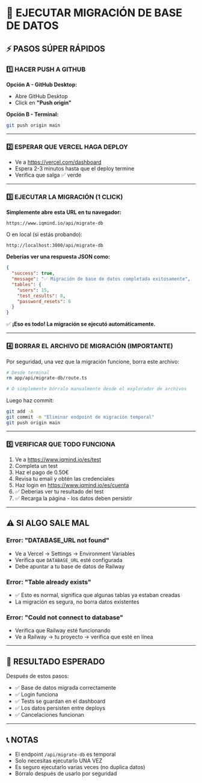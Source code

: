 # 🚀 EJECUTAR MIGRACIÓN DE BASE DE DATOS

## ⚡ PASOS SÚPER RÁPIDOS

### 1️⃣ HACER PUSH A GITHUB

**Opción A - GitHub Desktop:**
- Abre GitHub Desktop
- Click en **"Push origin"**

**Opción B - Terminal:**
```bash
git push origin main
```

---

### 2️⃣ ESPERAR QUE VERCEL HAGA DEPLOY
- Ve a https://vercel.com/dashboard
- Espera 2-3 minutos hasta que el deploy termine
- Verifica que salga ✅ verde

---

### 3️⃣ EJECUTAR LA MIGRACIÓN (1 CLICK)

**Simplemente abre esta URL en tu navegador:**

```
https://www.iqmind.io/api/migrate-db
```

O en local (si estás probando):
```
http://localhost:3000/api/migrate-db
```

**Deberías ver una respuesta JSON como:**
```json
{
  "success": true,
  "message": "✅ Migración de base de datos completada exitosamente",
  "tables": {
    "users": 15,
    "test_results": 8,
    "password_resets": 6
  }
}
```

✅ **¡Eso es todo! La migración se ejecutó automáticamente.**

---

### 4️⃣ BORRAR EL ARCHIVO DE MIGRACIÓN (IMPORTANTE)

Por seguridad, una vez que la migración funcione, borra este archivo:

```bash
# Desde terminal
rm app/api/migrate-db/route.ts

# O simplemente bórralo manualmente desde el explorador de archivos
```

Luego haz commit:
```bash
git add -A
git commit -m "Eliminar endpoint de migración temporal"
git push origin main
```

---

### 5️⃣ VERIFICAR QUE TODO FUNCIONA

1. Ve a https://www.iqmind.io/es/test
2. Completa un test
3. Haz el pago de 0.50€
4. Revisa tu email y obtén las credenciales
5. Haz login en https://www.iqmind.io/es/cuenta
6. ✅ Deberías ver tu resultado del test
7. ✅ Recarga la página - los datos deben persistir

---

## ⚠️ SI ALGO SALE MAL

### Error: "DATABASE_URL not found"
- Ve a Vercel → Settings → Environment Variables
- Verifica que `DATABASE_URL` esté configurada
- Debe apuntar a tu base de datos de Railway

### Error: "Table already exists"
- ✅ Esto es normal, significa que algunas tablas ya estaban creadas
- La migración es segura, no borra datos existentes

### Error: "Could not connect to database"
- Verifica que Railway esté funcionando
- Ve a Railway → tu proyecto → verifica que esté en línea

---

## 🎉 RESULTADO ESPERADO

Después de estos pasos:
- ✅ Base de datos migrada correctamente
- ✅ Login funciona
- ✅ Tests se guardan en el dashboard
- ✅ Los datos persisten entre deploys
- ✅ Cancelaciones funcionan

---

## 📞 NOTAS

- El endpoint `/api/migrate-db` es temporal
- Solo necesitas ejecutarlo UNA VEZ
- Es seguro ejecutarlo varias veces (no duplica datos)
- Bórralo después de usarlo por seguridad

